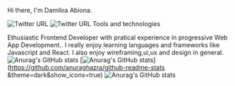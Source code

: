  Hi there, I'm Damiloa Abiona.
 
   ![Twitter URL](https://img.shields.io/twitter/url?color=k&label=LINKEDIN&logo=LINKEDIN&style=for-the-badge&url=https%3A%2F%2Fwww.linkedin.com%2Fin%2Fdamilola-abiona-2990781b4%2F)
  ![Twitter URL](https://img.shields.io/twitter/url?color=gr&logo=twitter&style=for-the-badge&url=https%3A%2F%2Ftwitter.com%2FDamilolaAbiona8)
 Tools and technologies



 Ethusiastic Frontend Developer with pratical experience in progressive Web App Development.. I really enjoy learning languages and frameworks like Javascript  and React. I also enjoy wireframing,ui,ux and design in general.
 ![Anurag's GitHub stats](https://github-readme-stats.vercel.app/api?username=anuraghazra&theme=dark&show_icons=true)
 [![Anurag's GitHub stats](https://github-readme-stats.vercel.app/api?username=DamilolaAbiona)](https://github.com/anuraghazra/github-readme-stats &theme=dark&show_icons=true)
 ![Anurag's GitHub stats](https://github-readme-stats.vercel.app/api?username=DamilolaAbionaa&show_icons=true&theme=radical)

